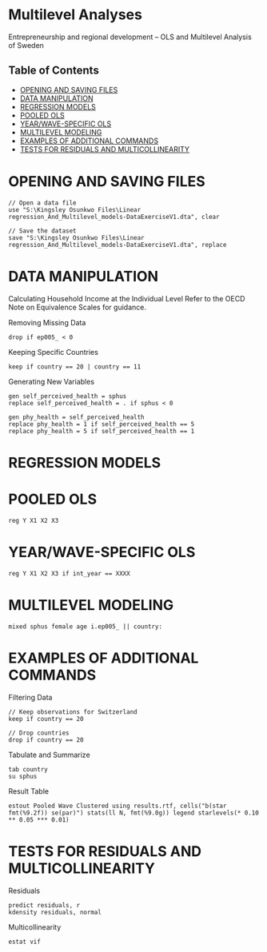 # Multilevel Analyses
Entrepreneurship and regional development – OLS and Multilevel Analysis of Sweden 

## Table of Contents
- [OPENING AND SAVING FILES](#opening-and-saving-files)
- [DATA MANIPULATION](#data-manipulation)
- [REGRESSION MODELS](#regression-models)
- [POOLED OLS](#pooled-oLS)
- [YEAR/WAVE-SPECIFIC OLS](#year/wave-specific-oLS)
- [MULTILEVEL MODELING](#multilevel-modeling)
- [EXAMPLES OF ADDITIONAL COMMANDS](#examples-of-additional-commands)
- [TESTS FOR RESIDUALS AND MULTICOLLINEARITY](#tests-for-residuals-and-multicollinearity)


# OPENING AND SAVING FILES
```
// Open a data file
use "S:\Kingsley Osunkwo Files\Linear regression_And_Multilevel_models-DataExerciseV1.dta", clear

// Save the dataset
save "S:\Kingsley Osunkwo Files\Linear regression_And_Multilevel_models-DataExerciseV1.dta", replace
```

# DATA MANIPULATION
Calculating Household Income at the Individual Level
Refer to the OECD Note on Equivalence Scales for guidance.

Removing Missing Data
```
drop if ep005_ < 0
```

Keeping Specific Countries
```
keep if country == 20 | country == 11
```

Generating New Variables
```
gen self_perceived_health = sphus
replace self_perceived_health = . if sphus < 0

gen phy_health = self_perceived_health
replace phy_health = 1 if self_perceived_health == 5
replace phy_health = 5 if self_perceived_health == 1
```

# REGRESSION MODELS
# POOLED OLS
```
reg Y X1 X2 X3
```
# YEAR/WAVE-SPECIFIC OLS
```
reg Y X1 X2 X3 if int_year == XXXX
```
# MULTILEVEL MODELING
```
mixed sphus female age i.ep005_ || country:
```

# EXAMPLES OF ADDITIONAL COMMANDS
Filtering Data
```
// Keep observations for Switzerland
keep if country == 20

// Drop countries
drop if country == 20
```
Tabulate and Summarize
```
tab country
su sphus
```
Result Table
```
estout Pooled Wave Clustered using results.rtf, cells("b(star fmt(%9.2f)) se(par)") stats(ll N, fmt(%9.0g)) legend starlevels(* 0.10 ** 0.05 *** 0.01)
```



# TESTS FOR RESIDUALS AND MULTICOLLINEARITY
Residuals
```
predict residuals, r
kdensity residuals, normal
```
Multicollinearity
```
estat vif
``` 


